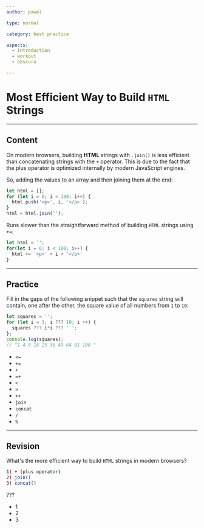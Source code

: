 ```yaml
---
author: pawel

type: normal

category: best practice

aspects:
  - introduction
  - workout
  - obscura

---
```


# Most Efficient Way to Build `HTML` Strings

---
## Content

On modern browsers, building **HTML** strings with `.join()` is less efficient than concatenating strings with the `+` operator. This is due to the fact that the plus operator is optimized internally by modern JavaScript engines.

So, adding the values to an array and then joining them at the end:

```javascript
let html = [];
for (let i = 0; i < 100; i++) {
  html.push('<p>', i, '</p>');
}
html = html.join('');
```

Runs slower than the straightforward method of building `HTML` strings using `+=`:

```javascript
let html = '';
for(let i = 0; i < 100; i++) {
  html += '<p>' + i + '</p>'
}
```

---
## Practice

Fill in the gaps of the following snippet such that the `squares` string will contain, one after the other, the square value of all numbers from `1` to `10`:

```javascript
let squares = '';
for (let i = 1; i ??? 10; i ++) {
  squares ??? i*i ??? ' ';
};
console.log(squares);
// "1 4 9 16 25 36 49 64 81 100 "
```

* `<=`
* `+=`
* `+`
* `=+`
* `<`
* `>`
* `++`
* `join`
* `concat`
* `/`
* `%`

---
## Revision

What's the more efficient way to build `HTML` strings in modern browsers?

```bash
1) + (plus operator)
2) join()
3) concat()
```

???

* 1
* 2
* 3
 
